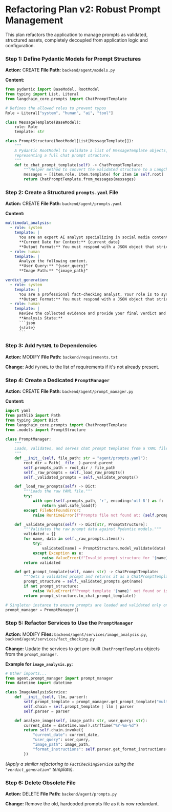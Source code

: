 # Refactoring Plan v2: Robust Prompt Management

This plan refactors the application to manage prompts as validated, structured assets, completely decoupled from application logic and configuration.

### Step 1: Define Pydantic Models for Prompt Structures

**Action:** CREATE
**File Path:** `backend/agent/models.py`

**Content:**
```python
from pydantic import BaseModel, RootModel
from typing import List, Literal
from langchain_core.prompts import ChatPromptTemplate

# Defines the allowed roles to prevent typos
Role = Literal["system", "human", "ai", "tool"]

class MessageTemplate(BaseModel):
    role: Role
    template: str

class PromptStructure(RootModel[List[MessageTemplate]]):
    """
    A Pydantic RootModel to validate a list of MessageTemplate objects,
    representing a full chat prompt structure.
    """
    def to_chat_prompt_template(self) -> ChatPromptTemplate:
        """Helper method to convert the validated structure to a LangChain ChatPromptTemplate."""
        messages = [(item.role, item.template) for item in self.root]
        return ChatPromptTemplate.from_messages(messages)
````

### Step 2: Create a Structured `prompts.yaml` File

**Action:** CREATE
**File Path:** `backend/agent/prompts.yaml`

**Content:**

````yaml
multimodal_analysis:
  - role: system
    template: |
      You are an expert AI analyst specializing in social media content verification. Your task is to analyze content (images and text) for authenticity and potential manipulation.
      **Current Date for Context:** {current_date}
      **Output Format:** You must respond with a JSON object that strictly follows this structure: {format_instructions}
  - role: human
    template: |
      Analyze the following content.
      **User Query:** "{user_query}"
      **Image Path:** "{image_path}"

verdict_generation:
  - role: system
    template: |
      You are a professional fact-checking analyst. Your role is to synthesize the results from various analysis steps and provide a final, well-reasoned verdict.
      **Output Format:** You must respond with a JSON object that strictly follows this structure: {format_instructions}
  - role: human
    template: |
      Review the collected evidence and provide your final verdict and justification.
      **Analysis State:**
      ```json
      {state}
      ```
````

### Step 3: Add `PyYAML` to Dependencies

**Action:** MODIFY
**File Path:** `backend/requirements.txt`

**Change:**
Add `PyYAML` to the list of requirements if it's not already present.

### Step 4: Create a Dedicated `PromptManager`

**Action:** CREATE
**File Path:** `backend/agent/prompt_manager.py`

**Content:**

```python
import yaml
from pathlib import Path
from typing import Dict
from langchain_core.prompts import ChatPromptTemplate
from .models import PromptStructure

class PromptManager:
    """
    Loads, validates, and serves chat prompt templates from a YAML file.
    """
    def __init__(self, file_path: str = "agent/prompts.yaml"):
        root_dir = Path(__file__).parent.parent
        self.prompts_path = root_dir / file_path
        self._raw_prompts = self._load_raw_prompts()
        self._validated_prompts = self._validate_prompts()

    def _load_raw_prompts(self) -> Dict:
        """Loads the raw YAML file."""
        try:
            with open(self.prompts_path, 'r', encoding='utf-8') as f:
                return yaml.safe_load(f)
        except FileNotFoundError:
            raise RuntimeError(f"Prompts file not found at: {self.prompts_path}")

    def _validate_prompts(self) -> Dict[str, PromptStructure]:
        """Validates the raw prompt data against Pydantic models."""
        validated = {}
        for name, data in self._raw_prompts.items():
            try:
                validated[name] = PromptStructure.model_validate(data)
            except Exception as e:
                raise ValueError(f"Invalid prompt structure for '{name}': {e}")
        return validated

    def get_prompt_template(self, name: str) -> ChatPromptTemplate:
        """Gets a validated prompt and returns it as a ChatPromptTemplate instance."""
        prompt_structure = self._validated_prompts.get(name)
        if not prompt_structure:
            raise ValueError(f"Prompt template '{name}' not found or is invalid.")
        return prompt_structure.to_chat_prompt_template()

# Singleton instance to ensure prompts are loaded and validated only once.
prompt_manager = PromptManager()
```

### Step 5: Refactor Services to Use the `PromptManager`

**Action:** MODIFY
**Files:** `backend/agent/services/image_analysis.py`, `backend/agent/services/fact_checking.py`

**Change:**
Update the services to get pre-built `ChatPromptTemplate` objects from the `prompt_manager`.

**Example for `image_analysis.py`:**

```python
# Other imports...
from agent.prompt_manager import prompt_manager
from datetime import datetime

class ImageAnalysisService:
    def __init__(self, llm, parser):
        self.prompt_template = prompt_manager.get_prompt_template("multimodal_analysis")
        self.chain = self.prompt_template | llm | parser
        self.parser = parser

    def analyze_image(self, image_path: str, user_query: str):
        current_date = datetime.now().strftime("%Y-%m-%d")
        return self.chain.invoke({
            "current_date": current_date,
            "user_query": user_query,
            "image_path": image_path,
            "format_instructions": self.parser.get_format_instructions(),
        })
```

*(Apply a similar refactoring to `FactCheckingService` using the `"verdict_generation"` template).*

### Step 6: Delete Obsolete File

**Action:** DELETE
**File Path:** `backend/agent/prompts.py`

**Change:**
Remove the old, hardcoded prompts file as it is now redundant.
